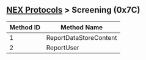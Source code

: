 ## [NEX Protocols](NEX-Protocols.md) > Screening (0x7C)

| Method ID | Method Name |
| --- | --- |
| 1 | ReportDataStoreContent |
| 2 | ReportUser |
